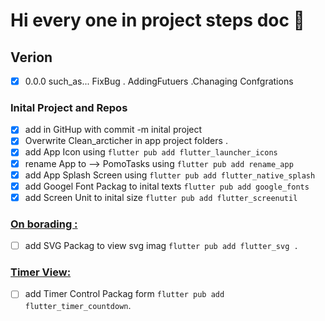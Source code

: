 # Hi every one in project steps doc 📄

## Verion

* [X] 0.0.0 such_as...  FixBug . AddingFutuers .Chanaging Confgrations

### Inital Project and Repos

* [X] add in GitHup with commit -m  inital project
* [X] Overwrite Clean_arcticher in app project folders .
* [X] add App  Icon using `flutter pub add flutter_launcher_icons`
* [X] rename App to --> PomoTasks  using  `flutter pub add rename_app`
* [X] add App Splash Screen using  `flutter pub add flutter_native_splash`
* [X] add Googel Font Packag to inital texts  `flutter pub add google_fonts`
* [X] add Screen Unit to inital size `flutter pub add flutter_screenutil`

### [On borading :](ui_preview/onboarding.png)

* [ ] add SVG Packag to  view svg imag `flutter pub add flutter_svg .`

### [Timer View:](ui_preview/timer.png)

* [ ] add Timer Control Packag form `flutter pub add flutter_timer_countdown`.
